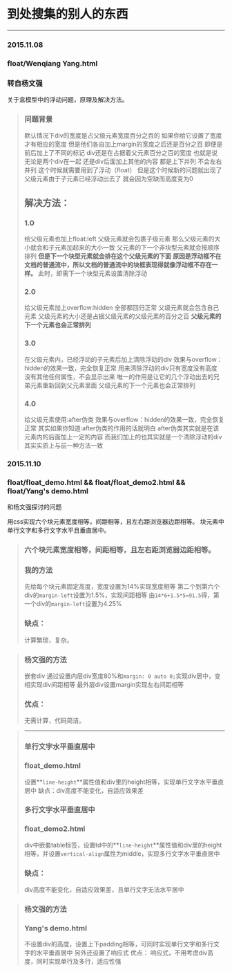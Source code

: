 # 到处搜集的别人的东西
---------
### 2015.11.08
### float/Wenqiang Yang.html
### 转自杨文强
关于盒模型中的浮动问题，原理及解决方法。

> ### 问题背景
> 默认情况下div的宽度是占父级元素宽度百分之百的
> 如果你给它设置了宽度才有相应的宽度
> 但是他们各自加上margin的宽度之后还是百分之百
> 即便是前后加上了不同的标记
> div还是在占据着父元素百分之百的宽度
> 也就是说
> 无论是两个div在一起
> 还是div后面加上其他的内容
> 都是上下并列
> 不会左右并列
> 这个时候就需要用到了浮动（float）
> 但是这个时候新的问题就出现了
> 父级元素由于子元素已经浮动出去了
> 就会因为空缺而高度变为0
> ## 解决方法：
> ### 1.0
> 给父级元素也加上float:left
> 父级元素就会包裹子级元素
> 那么父级元素的大小就会和子元素加起来的大小一致
> 父元素的下一个非块型元素就会按顺序排列
> **但是下一个块型元素就会排在这个父级元素的下面**
> **原因是浮动框不在文档的普通流中，所以文档的普通流中的块框表现得就像浮动框不存在一样。**
> 此时，即需下一个块型元素设置清除浮动
> ### 2.0
> 给父级元素加上overflow:hidden
> 全部都回归正常
> 父级元素就会包含自己元素
> 父级元素的大小还是占据父级元素的父级元素的百分之百
> **父级元素的下一个元素也会正常排列**
> ### 3.0
> 在父级元素内，已经浮动的子元素后加上清除浮动的div
> 效果与overflow：hidden的效果一致，完全恢复正常
> 用来清除浮动的div只有宽度没有高度
> 没有其他任何属性，不会显示出来
> 唯一的作用是让它的几个浮动出去的兄弟元素重新回到父元素里面
> 父级元素的下一个元素也会正常排列
> ### 4.0
> 给父级元素使用:after伪类
> 效果与overflow：hidden的效果一致，完全恢复正常
> 其实如果你知道:after伪类的作用的话就明白
> after伪类其实就是在该元素内的后面加上一定的内容
> 而我们加上的也其实就是一个清除浮动的div
> 其实实质上与前一种方法一致

### 2015.11.10
### float/float_demo.html && float/float_demo2.html && float/Yang's demo.html

和杨文强探讨的问题

用css实现六个块元素宽度相等，间距相等，且左右距浏览器边距相等。
块元素中单行文字和多行文字水平且垂直居中。

>### 六个块元素宽度相等，间距相等，且左右距浏览器边距相等。
>### 我的方法
> 先给每个块元素固定高度，宽度设置为14%实现宽度相等
> 第二个到第六个div的`margin-left`设置为1.5%，实现间距相等
> 由`14*6+1.5*5=91.5`得，第一个div的`margin-left`设置为4.25%
>### 缺点：
>计算繁琐，复杂。

>### 杨文强的方法
> 嵌套div
> 通过设置内层div宽度80%和`margin: 0 auto 0;`实现div居中，变相实现div间距相等
> 最外层div设置margin实现左右间距相等
> ### 优点：
> 无需计算，代码简洁。

>---------
>### 单行文字水平垂直居中
>### float_demo.html
> 设置**`line-height`**属性值和div里的height相等，实现单行文字水平垂直居中
> 缺点：div高度不能变化，自适应效果差
> ### 多行文字水平垂直居中
> ### float_demo2.html
> div中嵌套table标签，设置td中的**`line-height`**属性值和div里的height相等，并设置`vertical-align`属性为middle，实现多行文字水平垂直居中
>### 缺点：
> div高度不能变化，自适应效果差，且单行文字无法水平居中

>### 杨文强的方法
>### Yang's demo.html
>不设置div的高度，设置上下padding相等，可同时实现单行文字和多行文字的水平垂直居中
>另外还设置了响应式
>优点：
>响应式，不用考虑div高度，同时实现单行及多行，适应性强